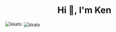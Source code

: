 <h1 align="center">Hi 👋, I'm Ken</h1>

<p><img align="left" src="https://github-readme-stats.vercel.app/api/top-langs?username=kkato&show_icons=true&locale=en&layout=compact" alt="kkato" /></p>
<p>&nbsp;<img align="center" src="https://github-readme-stats.vercel.app/api?username=kkato&show_icons=true&locale=en" alt="kkato" /></p>

<!--
**kkato/kkato** is a ✨ _special_ ✨ repository because its `README.md` (this file) appears on your GitHub profile.

Here are some ideas to get you started:

- 🔭 I’m currently working on ...
- 🌱 I’m currently learning ...
- 👯 I’m looking to collaborate on ...
- 🤔 I’m looking for help with ...
- 💬 Ask me about ...
- 📫 How to reach me: ...
- 😄 Pronouns: ...
- ⚡ Fun fact: ...
-->

